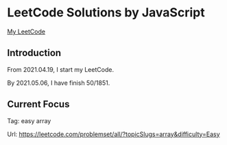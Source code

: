 # LeetCode Solutions by JavaScript

[My LeetCode](https://leetcode.com/JiweiYuan/)

## Introduction

From 2021.04.19, I start my LeetCode.

By 2021.05.06, I have finish 50/1851.

## Current Focus  

Tag: easy array 

Url: https://leetcode.com/problemset/all/?topicSlugs=array&difficulty=Easy
